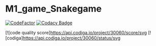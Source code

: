 # M1_game_Snakegame
[![CodeFactor](https://www.codefactor.io/repository/github/konathalasushma/https-github.com-sushmakonathala-m1_snakegame_mygoal/badge)](https://www.codefactor.io/repository/github/konathalasushma/https-github.com-sushmakonathala-m1_snakegame_mygoal)
[![Codacy Badge](https://app.codacy.com/project/badge/Grade/43d622162b734ec7bede47f81306bc9c)](https://www.codacy.com/gh/konathalasushma/https-github.com-Sushmakonathala-M1_Snakegame_mygoal/dashboard?utm_source=github.com&amp;utm_medium=referral&amp;utm_content=konathalasushma/https-github.com-Sushmakonathala-M1_Snakegame_mygoal&amp;utm_campaign=Badge_Grade)

[![code quality score]https://api.codiga.io/project/30060/score/svg
[![codiga]https://api.codiga.io/project/30060/status/svg

